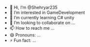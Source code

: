 - 👋 Hi, I’m @Shehryar235
- 👀 I’m interested in GameDevelopment
- 🌱 I’m currently learning C# unity
- 💞️ I’m looking to collaborate on ...
- 📫 How to reach me ...
- 😄 Pronouns: ...
- ⚡ Fun fact: ...

<!---
Shehryar235/Shehryar235 is a ✨ special ✨ repository because its `README.md` (this file) appears on your GitHub profile.
You can click the Preview link to take a look at your changes.
--->
